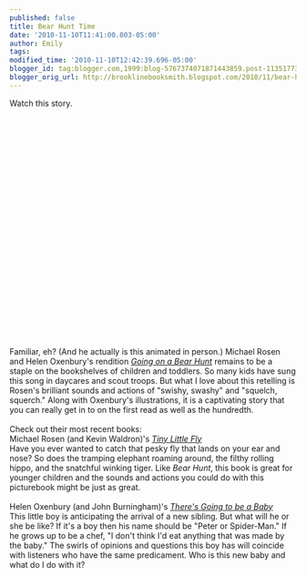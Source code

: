 ```yaml
---
published: false
title: Bear Hunt Time
date: '2010-11-10T11:41:00.003-05:00'
author: Emily
tags: 
modified_time: '2010-11-10T12:42:39.696-05:00'
blogger_id: tag:blogger.com,1999:blog-5767374071871443859.post-1135177362352188561
blogger_orig_url: http://brooklinebooksmith.blogspot.com/2010/11/bear-hunt-time.html
---
```


Watch this story. <br /><br /><object width="640" height="385"><param name="movie" value="http://www.youtube.com/v/ytc0U2WAz4s?fs=1&amp;hl=en_US"></param><param name="allowFullScreen" value="true"></param><param name="allowscriptaccess" value="always"></param><embed src="http://www.youtube.com/v/ytc0U2WAz4s?fs=1&amp;hl=en_US" type="application/x-shockwave-flash" allowscriptaccess="always" allowfullscreen="true" width="640" height="385"></embed></object><br /><br />Familiar, eh?  (And he actually is this animated in person.) Michael Rosen and Helen Oxenbury's rendition <a href="http://www.brooklinebooksmith-shop.com/book/9780689853494"><span style="font-style: italic;">Going on a Bear Hunt</span></a> remains to be a staple on the bookshelves of children and toddlers.  So many kids have sung this song in daycares and scout troops.  But what I love about this retelling is Rosen's brilliant sounds and actions of "swishy, swashy" and "squelch, squerch."  Along with Oxenbury's illustrations, it is a captivating story that you can really get in to on the first read as well as the hundredth.<br /><br />Check out their most recent books:<br />Michael Rosen (and Kevin Waldron)'s <a href="http://www.brooklinebooksmith-shop.com/book/9780763646813"><span style="font-style: italic;">Tiny Little Fly</span></a><br />Have you ever wanted to catch that pesky fly that lands on your ear and nose? So does the tramping elephant roaming around, the filthy rolling hippo, and the snatchful winking tiger.  Like <span style="font-style: italic;">Bear Hunt</span>, this book is great for younger children and the sounds and actions you could do with this picturebook might be just as great.<br /><br />Helen Oxenbury (and John Burningham)'s <a href="http://www.brooklinebooksmith-shop.com/book/9780763649074"><span style="font-style: italic;">There's Going to be a Baby</span></a><br />This little boy is anticipating the arrival of a new sibling.  But what will he or she be like? If it's a boy then his name should be "Peter or Spider-Man."   If he grows up to be a chef, "I don't think I'd eat anything that was made by the baby."  The swirls of opinions and questions this boy has will coincide with listeners who have the same predicament.  Who is this new baby and what do I do with it?